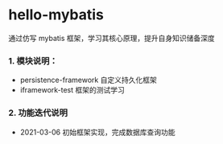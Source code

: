 # hello-mybatis

通过仿写 mybatis 框架，学习其核心原理，提升自身知识储备深度



### 1. 模块说明：

- persistence-framework    自定义持久化框架
- iframework-test  框架的测试学习



### 2. 功能迭代说明

- 2021-03-06 初始框架实现，完成数据库查询功能

